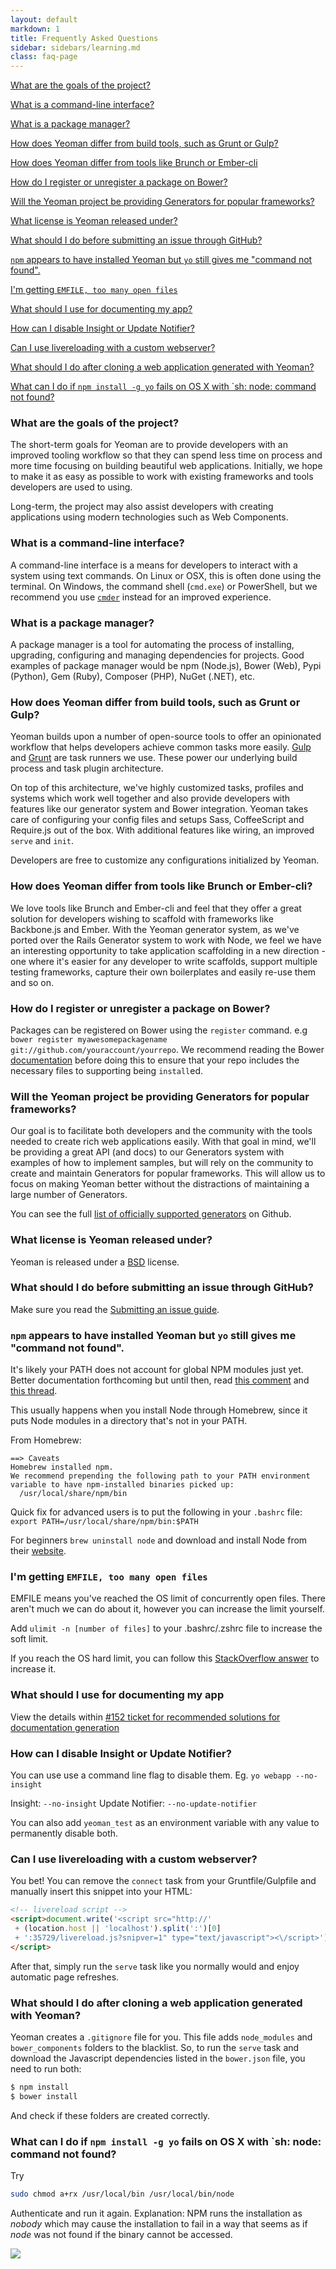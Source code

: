 ```yaml
---
layout: default
markdown: 1
title: Frequently Asked Questions
sidebar: sidebars/learning.md
class: faq-page
---
```

[What are the goals of the project?](#project-goals)

[What is a command-line interface?](#what-is-CLI)

[What is a package manager?](#what-is-pkg-manager)

[How does Yeoman differ from build tools, such as Grunt or Gulp?](#yeoman-vs-builders)

[How does Yeoman differ from tools like Brunch or Ember-cli](#yeoman-vs-Ember-Brunch)

[How do I register or unregister a package on Bower?](#register-unregister-pkg)

[Will the Yeoman project be providing Generators for popular frameworks?</a>](#frameworks-generators)

[What license is Yeoman released under?</a>](#license)

[What should I do before submitting an issue through GitHub?</a>](#submit-issue)

[`npm` appears to have installed Yeoman but `yo` still gives me "command not found".</a>](#yo-command-not-found)

[I'm getting `EMFILE, too many open files`</a>](#too-many-files)

[What should I use for documenting my app?</a>](#documenting-app)

[How can I disable Insight or Update Notifier?</a>](#disable-notifier)

[Can I use livereloading with a custom webserver?</a>](#livereloading)

[What should I do after cloning a web application generated with Yeoman?](#cloning)

[What can I do if `npm install -g yo` fails on OS X with `sh: node: command not found?](#osx-failure)

### <a name="project-goals"></a> What are the goals of the project?

The short-term goals for Yeoman are to provide developers with an improved tooling workflow so that they can spend less time on process and more time focusing on building beautiful web applications. Initially, we hope to make it as easy as possible to work with existing frameworks and tools developers are used to using.

Long-term, the project may also assist developers with creating applications using modern technologies such as Web Components.


### <a name="what-is-CLI"></a> What is a command-line interface?

A command-line interface is a means for developers to interact with a system using text commands. On Linux or OSX, this is often done using the terminal. On Windows, the command shell (`cmd.exe`) or PowerShell, but we recommend you use [`cmder`](http://cmder.net/) instead for an improved experience.


### <a name="what-is-pkg-manager"></a> What is a package manager?

A package manager is a tool for automating the process of installing, upgrading, configuring and managing dependencies for projects. Good examples of package manager would be npm (Node.js), Bower (Web), Pypi (Python), Gem (Ruby), Composer (PHP), NuGet (.NET), etc.


### <a name="yeoman-vs-builders"></a> How does Yeoman differ from build tools, such as Grunt or Gulp?

Yeoman builds upon a number of open-source tools to offer an opinionated workflow that helps developers achieve common tasks more easily. [Gulp](http://gulpjs.com/) and [Grunt](http://gruntjs.com/) are task runners we use. These power our underlying build process and task plugin architecture.

On top of this architecture, we've highly customized tasks, profiles and systems which work well together and also provide developers with features like our generator system and Bower integration. Yeoman takes care of configuring your config files and setups Sass, CoffeeScript and Require.js out of the box. With additional features like wiring, an improved `serve` and `init`.

Developers are free to customize any configurations initialized by Yeoman.


### <a name="yeoman-vs-Ember-Brunch"></a> How does Yeoman differ from tools like Brunch or Ember-cli?

We love tools like Brunch and Ember-cli and feel that they offer a great solution for developers wishing to scaffold with frameworks like Backbone.js and Ember. With the Yeoman generator system, as we've ported over the Rails Generator system to work with Node, we feel we have an interesting opportunity to take application scaffolding in a new direction - one where it's easier for any developer to write scaffolds, support multiple testing frameworks, capture their own boilerplates and easily re-use them and so on.


### <a name="register-unregister-pkg"></a> How do I register or unregister a package on Bower?

Packages can be registered on Bower using the `register` command. e.g `bower register myawesomepackagename git://github.com/youraccount/yourrepo`. We recommend reading the Bower [documentation](http://bower.io/) before doing this to ensure that your repo includes the necessary files to supporting being `install`ed.


### <a name="frameworks-generators"></a> Will the Yeoman project be providing Generators for popular frameworks?

Our goal is to facilitate both developers and the community with the tools needed to create rich web applications easily. With that goal in mind, we'll be providing a great API (and docs) to our Generators system with examples of how to implement samples, but will rely on the community to create and maintain Generators for popular frameworks. This will allow us to focus on making Yeoman better without the distractions of maintaining a large number of Generators.

You can see the full [list of officially supported generators](https://github.com/yeoman?query=generator-) on Github.


### <a name="license"></a> What license is Yeoman released under?

Yeoman is released under a [BSD](http://opensource.org/licenses/bsd-license.php/) license.


### <a name="submit-issue"></a> What should I do before submitting an issue through GitHub?

Make sure you read the [Submitting an issue guide](/contributing/opening-issues.html).


### <a name="yo-command-not-found"></a> `npm` appears to have installed Yeoman but `yo` still gives me "command not found".

It's likely your PATH does not account for global NPM modules just yet. Better documentation forthcoming but until then, read [this comment](https://github.com/yeoman/yeoman/issues/466#issuecomment-8602733) and [this thread](https://github.com/yeoman/yeoman/issues/430#issuecomment-8597663).

This usually happens when you install Node through Homebrew, since it puts Node modules in a directory that's not in your PATH.

From Homebrew:

```
==> Caveats
Homebrew installed npm.
We recommend prepending the following path to your PATH environment
variable to have npm-installed binaries picked up:
  /usr/local/share/npm/bin
```

Quick fix for advanced users is to put the following in your `.bashrc` file:
`export PATH=/usr/local/share/npm/bin:$PATH`

For beginners `brew uninstall node` and download and install Node from their [website](https://nodejs.org/).


### <a name="too-many-files"></a> I'm getting `EMFILE, too many open files`

EMFILE means you've reached the OS limit of concurrently open files. There aren't much we can do about it, however you can increase the limit yourself.

Add `ulimit -n [number of files]` to your .bashrc/.zshrc file to increase the soft limit.

If you reach the OS hard limit, you can follow this [StackOverflow answer](http://stackoverflow.com/questions/34588/how-do-i-change-the-number-of-open-files-limit-in-linux/34645#34645) to increase it.


### <a name="documenting-app"></a> What should I use for documenting my app

View the details within [#152 ticket for recommended solutions for documentation generation](https://github.com/yeoman/yeoman/issues/152#issuecomment-7081670)


### <a name="disable-notifier"></a> How can I disable Insight or Update Notifier?

You can use use a command line flag to disable them. Eg. `yo webapp --no-insight`

Insight: `--no-insight`
Update Notifier: `--no-update-notifier`

You can also add `yeoman_test` as an environment variable with any value to permanently disable both.


### <a name="livereloading"></a> Can I use livereloading with a custom webserver?

You bet! You can remove the `connect` task from your Gruntfile/Gulpfile and manually insert this snippet into your HTML:

```html
<!-- livereload script -->
<script>document.write('<script src="http://'
 + (location.host || 'localhost').split(':')[0]
 + ':35729/livereload.js?snipver=1" type="text/javascript"><\/script>')
</script>
```

After that, simply run the `serve` task like you normally would and enjoy automatic page refreshes.


### <a name="cloning"></a> What should I do after cloning a web application generated with Yeoman?

Yeoman creates a `.gitignore` file for you. This file adds `node_modules` and `bower_components` folders to the blacklist. So, to run the `serve` task and download the Javascript dependencies listed in the `bower.json` file, you need to run both:

```sh
$ npm install
$ bower install
```

And check if these folders are created correctly.


### <a name="osx-failure"></a> What can I do if `npm install -g yo` fails on OS X with `sh: node: command not found?

Try

```sh
sudo chmod a+rx /usr/local/bin /usr/local/bin/node
```

Authenticate and run it again.
Explanation: NPM runs the installation as _nobody_ which may cause the installation to fail in a way that seems as if _node_ was not found if the binary cannot be accessed.

<img src="/assets/img/yeoman-009.png" class="character bigger-yo-character">
